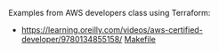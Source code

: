 Examples from AWS developers class using Terraform:

- https://learning.oreilly.com/videos/aws-certified-developer/9780134855158/
[Makefile](dynamodb_streaming_lambda%2FMakefile)
